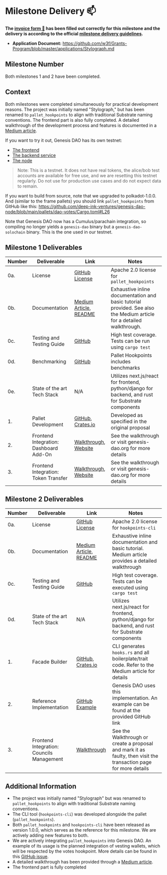# Milestone Delivery :mailbox:

**The [invoice form :pencil:](https://docs.google.com/forms/d/e/1FAIpQLSfmNYaoCgrxyhzgoKQ0ynQvnNRoTmgApz9NrMp-hd8mhIiO0A/viewform) has been filled out correctly for this milestone and the delivery is according to the official [milestone delivery guidelines](https://github.com/w3f/Grants-Program/blob/master/docs/Support%20Docs/milestone-deliverables-guidelines.md).**  

* **Application Document:** https://github.com/w3f/Grants-Program/blob/master/applications/Stylograph.md
  
## Milestone Number
Both milestones 1 and 2 have been completed.

## Context
Both milestones were completed simultaneously for practical development reasons. The project was initially named "Stylograph," but has been renamed to `pallet_hookpoints` to align with traditional Substrate naming conventions. The frontend part is also fully completed. A detailed walkthrough of the development process and features is documented in a [Medium article](https://medium.com/@GenesisDAO/introducing-the-hookpoints-pallet-377de6680c2d).

If you want to try it out, Genesis DAO has its own testnet:
- [The frontend](https://www.genesis-dao.org/)
- [The backend service](https://service.genesis-dao.org/redoc/)
- [The node](https://polkadot.js.org/apps/?rpc=wss%3A%2F%2Fnode.genesis-dao.org#/)

> Note: This is a testnet. It does not have real tokens, the alice/bob test accounts are available for free use, and we are resetting this testnet regularly. Do not use for production use cases and do not expect data to remain.

If you want to build from source, note that we upgraded to polkadot-1.0.0. And (similar to the frame pallets) you should link `pallet_hookpoints` from GitHub like this: https://github.com/deep-ink-ventures/genesis-dao-node/blob/main/pallets/dao-votes/Cargo.toml#L26

Note that Genesis DAO now has a Cumulus/parachain integration, so compiling no longer yields a `genesis-dao` binary but a `genesis-dao-solochain` binary. This is the one used in our testnet.

## Milestone 1 Deliverables

| Number | Deliverable | Link | Notes |
| ------ | ----------- | ---- | ----- |
| 0a.    | License | [GitHub License](https://github.com/deep-ink-ventures/pallet_hookpoints/blob/main/LICENSE) | Apache 2.0 license for `pallet_hookpoints` |
| 0b.    | Documentation | [Medium Article](https://medium.com/@GenesisDAO/introducing-the-hookpoints-pallet-377de6680c2d), [README](https://github.com/deep-ink-ventures/pallet_hookpoints/blob/main/README.md) | Exhaustive inline documentation and basic tutorial provided. See also the Medium article for a detailed walkthrough. |
| 0c.    | Testing and Testing Guide | [GitHub](https://github.com/deep-ink-ventures/pallet_hookpoints/blob/main/src/tests.rs) | High test coverage. Tests can be run using `cargo test` |
| 0d.    | Benchmarking | [GitHub](https://github.com/deep-ink-ventures/pallet_hookpoints/blob/main/src/benchmarking.rs) | Pallet Hookpoints includes benchmarks |
| 0e.    | State of the art Tech Stack | N/A | Utilizes next.js/react for frontend, python/django for backend, and rust for Substrate components |
| 1.     | Pallet Development | [GitHub](https://github.com/deep-ink-ventures/pallet_hookpoints), [Crates.io](https://crates.io/crates/pallet-hookpoints) | Developed as specified in the original proposal |
| 2.     | Frontend Integration: Dashboard Add-On | [Walkthrough](https://docs.google.com/document/d/1GDqfZnigri5qp6sJoIu4655NALk0cMxDl3BMAnnbGWc/edit?usp=sharing), [Website](https://genesis-dao.org) | See the walkthrough or visit genesis-dao.org for more details |
| 3.     | Frontend Integration: Token Transfer | [Walkthrough](https://docs.google.com/document/d/1GDqfZnigri5qp6sJoIu4655NALk0cMxDl3BMAnnbGWc/edit?usp=sharing), [Website](https://genesis-dao.org) | See the walkthrough or visit genesis-dao.org for more details |

## Milestone 2 Deliverables

| Number | Deliverable | Link | Notes |
| ------ | ----------- | ---- | ----- |
| 0a.    | License | [GitHub License](https://github.com/deep-ink-ventures/hookpoints-cli/blob/main/LICENSE) | Apache 2.0 license for `hookpoints-cli` |
| 0b.    | Documentation | [Medium Article](https://medium.com/@GenesisDAO/introducing-the-hookpoints-pallet-377de6680c2d), [README](https://github.com/deep-ink-ventures/hookpoints-cli/blob/main/README.md) | Exhaustive inline documentation and basic tutorial. Medium article provides a detailed walkthrough |
| 0c.    | Testing and Testing Guide | [GitHub](https://github.com/deep-ink-ventures/hookpoints-cli/tree/main/src/tests) | High test coverage. Tests can be executed using `cargo test` |
| 0d.    | State of the art Tech Stack | N/A | Utilizes next.js/react for frontend, python/django for backend, and rust for Substrate components |
| 1.     | Facade Builder | [GitHub](https://github.com/deep-ink-ventures/hookpoints-cli), [Crates.io](https://crates.io/crates/hookpoints-cli) | CLI generates `hooks.rs` and all boilerplate/trait code. Refer to the Medium article for details |
| 2.     | Reference Implementation | [GitHub Example](https://github.com/deep-ink-ventures/genesis-dao-node/blob/main/pallets/dao-votes/src/tests.rs#L342-L379) | Genesis DAO uses this implementation. An example can be found at the provided GitHub link |
| 3.     | Frontend Integration: Councils Management | [Walkthrough](https://docs.google.com/document/d/1GDqfZnigri5qp6sJoIu4655NALk0cMxDl3BMAnnbGWc/edit?usp=sharing) | See the Walkthrough or create a proposal and mark it as faulty, then visit the transaction page for more details |

## Additional Information

- The project was initially named "Stylograph" but was renamed to `pallet_hookpoints` to align with traditional Substrate naming conventions.
- The CLI tool (`hookpoints-cli`) was developed alongside the pallet (`pallet_hookpoints`).
- Both `pallet_hookpoints` and `hookpoints-cli` have been released as version 1.0.0, which serves as the reference for this milestone. We are actively adding new features to both.
- We are actively integrating `pallet_hookpoints` into Genesis DAO. An example of its usage is the planned integration of vesting wallets, which will be respected by the votes hookpoint. More details can be found in this [GitHub issue](https://github.com/deep-ink-ventures/genesis-dao-node/issues/117).
- A detailed walkthrough has been provided through a [Medium article](https://medium.com/@GenesisDAO/introducing-the-hookpoints-pallet-377de6680c2d).
- The frontend part is fully completed
